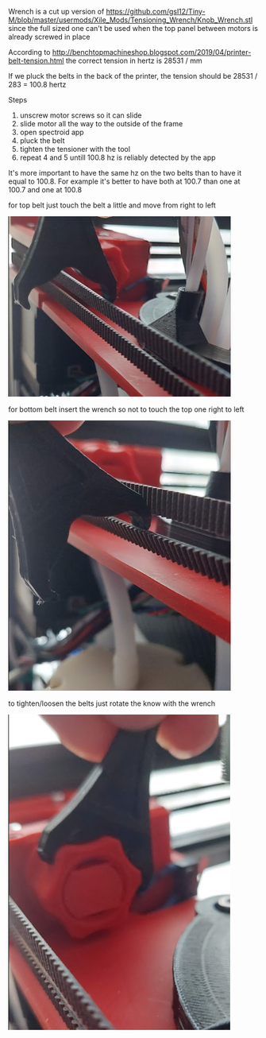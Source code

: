Wrench is a cut up version of https://github.com/gsl12/Tiny-M/blob/master/usermods/Xile_Mods/Tensioning_Wrench/Knob_Wrench.stl since the full sized one can't be used when the top panel between motors is already screwed in place

According to http://benchtopmachineshop.blogspot.com/2019/04/printer-belt-tension.html
the correct tension in hertz is 28531 / mm

If we pluck the belts in the back of the printer, the tension should be 28531 / 283 = 100.8 hertz

Steps
1. unscrew motor screws so it can slide
2. slide motor all the way to the outside of the frame
3. open spectroid app
4. pluck the belt
5. tighten the tensioner with the tool
6. repeat 4 and 5 untill 100.8 hz is reliably detected by the app

It's more important to have the same hz on the two belts than to have it equal to 100.8. For example it's better to have both at 100.7 than one at 100.7 and one at 100.8


for top belt just touch the belt a little and move from right to left

![pluck top belt](https://raw.githubusercontent.com/vladbabii/printer.tiny-m.mods/main/build/belt_tension/pluck_1.png)

for bottom belt insert the wrench so not to touch the top one right to left

![pluck bottom belt](https://raw.githubusercontent.com/vladbabii/printer.tiny-m.mods/main/build/belt_tension/pluck_2.png)

to tighten/loosen the belts just rotate the know with the wrench

![set tension](https://raw.githubusercontent.com/vladbabii/printer.tiny-m.mods/main/build/belt_tension/tension.png)
